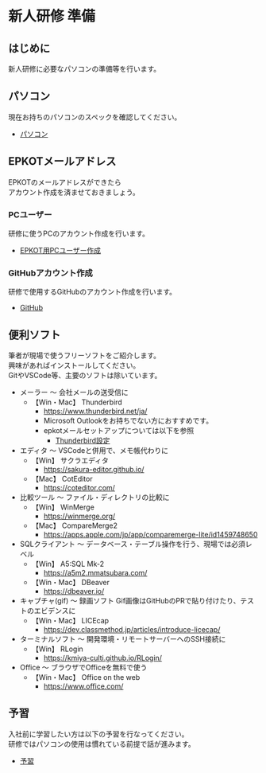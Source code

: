 # 新人研修 準備

## はじめに

新人研修に必要なパソコンの準備等を行います。

## パソコン

現在お持ちのパソコンのスペックを確認してください。

- [パソコン](./../public/preparation/pc/index.md)

## EPKOTメールアドレス

EPKOTのメールアドレスができたら  
アカウント作成を済ませておきましょう。

### PCユーザー

研修に使うPCのアカウント作成を行います。  

- [EPKOT用PCユーザー作成](./epkot-user/index.md)

### GitHubアカウント作成

研修で使用するGitHubのアカウント作成を行います。  

- [GitHub](./../public/preparation/github/index.md)

## 便利ソフト

筆者が現場で使うフリーソフトをご紹介します。  
興味があればインストールしてください。  
GitやVSCode等、主要のソフトは除いています。  

- メーラー 〜 会社メールの送受信に
  - 【Win・Mac】 Thunderbird
    - <https://www.thunderbird.net/ja/>
    - Microsoft Outlookをお持ちでない方におすすめです。
    - epkotメールセットアップについては以下を参照
      - [Thunderbird設定](./../thunderbird/index.md)
- エディタ 〜 VSCodeと併用で、メモ帳代わりに
  - 【Win】 サクラエディタ
    - <https://sakura-editor.github.io/>
  - 【Mac】 CotEditor
    - <https://coteditor.com/>
- 比較ツール 〜 ファイル・ディレクトリの比較に
  - 【Win】 WinMerge
    - <https://winmerge.org/>
  - 【Mac】 CompareMerge2
    - <https://apps.apple.com/jp/app/comparemerge-lite/id1459748650>
- SQLクライアント 〜 データベース・テーブル操作を行う、現場では必須レベル
  - 【Win】 A5:SQL Mk-2
    - <https://a5m2.mmatsubara.com/>
  - 【Win・Mac】 DBeaver
    - <https://dbeaver.io/>
- キャプチャ(gif) 〜 録画ソフト Gif画像はGitHubのPRで貼り付けたり、テストのエビデンスに
  - 【Win・Mac】 LICEcap
    - <https://dev.classmethod.jp/articles/introduce-licecap/>
- ターミナルソフト 〜 開発環境・リモートサーバーへのSSH接続に
  - 【Win】 RLogin
    - <https://kmiya-culti.github.io/RLogin/>
- Office 〜 ブラウザでOfficeを無料で使う
  - 【Win・Mac】 Office on the web
    - <https://www.office.com/>

## 予習

入社前に学習したい方は以下の予習を行なってください。  
研修ではパソコンの使用は慣れている前提で話が進みます。

- [予習](./lesson/index.md)
